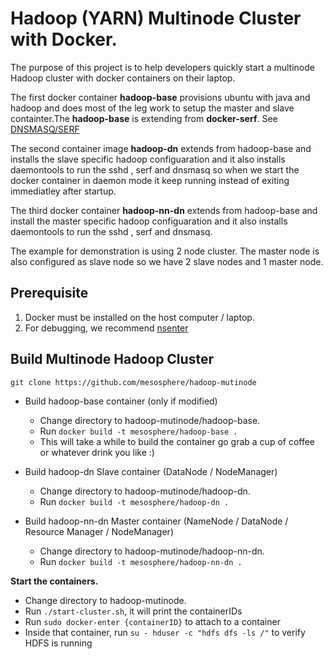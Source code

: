 # Hadoop (YARN) Multinode Cluster with Docker.

The purpose of this project is to help developers quickly start a multinode Hadoop cluster with docker containers on their laptop.

The first docker container **hadoop-base** provisions ubuntu with java and hadoop and does most of the leg work to setup the master and slave containter.The **hadoop-base** is extending from **docker-serf**. See [DNSMASQ/SERF](https://github.com/mesosphere/docker-serf)


The second container image **hadoop-dn** extends from hadoop-base and installs the slave specific hadoop configuaration and it also installs daemontools to run the sshd , serf and dnsmasq so when we start the docker container in daemon mode it keep running instead of exiting immediatley after startup.


The third docker container **hadoop-nn-dn** extends from hadoop-base and install the master specific hadoop configuaration and it also installs daemontools to run the sshd , serf and dnsmasq.

The example for demonstration is using 2 node cluster. The master node is also configured as slave node so we have 2 slave nodes and 1 master node.


Prerequisite
------------

1. Docker must be installed on the host computer / laptop.
2. For debugging, we recommend [nsenter](https://github.com/jpetazzo/nsenter)
 
Build Multinode Hadoop Cluster
------------------------------
 
`git clone https://github.com/mesosphere/hadoop-mutinode`

* Build hadoop-base container (only if modified)
  * Change directory to hadoop-mutinode/hadoop-base.
  * Run `docker build -t mesosphere/hadoop-base .`
  * This will take a while to build the container go grab a cup of coffee or whatever drink you like :)
 
  
* Build hadoop-dn Slave container (DataNode / NodeManager)
  * Change directory to hadoop-mutinode/hadoop-dn.
  * Run `docker build -t mesosphere/hadoop-dn .`  

* Build hadoop-nn-dn Master container (NameNode / DataNode / Resource Manager / NodeManager)
  * Change directory to hadoop-mutinode/hadoop-nn-dn.
  * Run `docker build -t mesosphere/hadoop-nn-dn .`  

**Start the containers.**

 * Change directory to hadoop-mutinode.
 * Run `./start-cluster.sh`, it will print the containerIDs
 * Run `sudo docker-enter {containerID}` to attach to a container
 * Inside that container, run `su - hduser -c "hdfs dfs -ls /"` to verify HDFS is running
  
